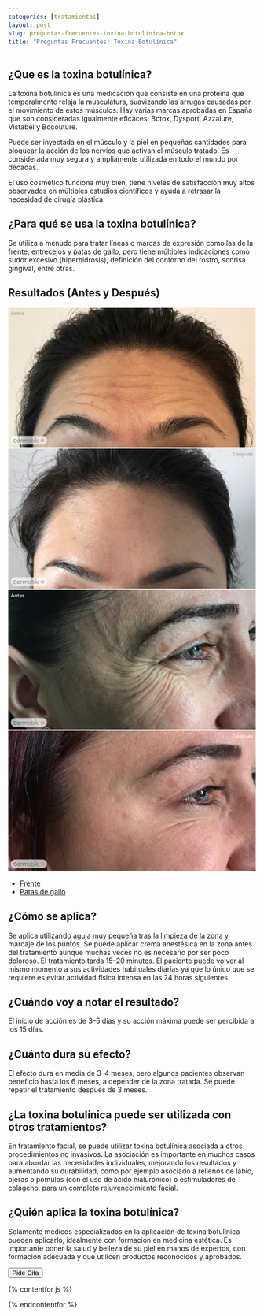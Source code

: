 ```yaml
---
categories: [tratamientos]
layout: post
slug: preguntas-frecuentes-toxina-botulinica-botox
title: "Preguntas Frecuentes: Toxina Botulínica"
---
```


## ¿Que es la toxina botulínica?

La toxina botulínica es una medicación que consiste en una proteína que
temporalmente relaja la musculatura, suavizando las arrugas causadas por el
movimiento de estos músculos. Hay várias marcas aprobadas en España que son
consideradas igualmente eficaces: Botox, Dysport, Azzalure, Vistabel y
Bocouture. 

Puede ser inyectada en el músculo y la piel en pequeñas cantidades para bloquear
la acción de los nervios que activan el músculo tratado. Es considerada muy
segura y ampliamente utilizada en todo el mundo por décadas. 

El uso cosmético funciona muy bien, tiene niveles de satisfacción muy altos
observados en múltiples estudios científicos y ayuda a retrasar la necesidad de
cirugía plástica.

## ¿Para qué se usa la toxina botulínica?

Se utiliza a menudo para tratar líneas o marcas de expresión como las de la
frente, entrecejos y patas de gallo, pero tiene múltiples indicaciones como
sudor excesivo (hiperhidrosis), definición del contorno del rostro, sonrisa
gingival, entre otras.

## Resultados (Antes y Después)

<div class="botox-results">
  <div class="tab-content">
    <div class="tab-pane active" id="forehead" role="tabpanel">
      <div class="cocoen">
        <img src="/assets/images/l-antes.jpg" class="img-fluid">
        <img src="/assets/images/l-depois.jpg" class="img-fluid">
      </div>
    </div>
    <div class="tab-pane active" id="crowfeet" role="tabpanel">
      <div class="cocoen">
        <img src="/assets/images/v-antes.jpg" class="img-fluid">
        <img src="/assets/images/v-depois.jpg" class="img-fluid">
      </div>
    </div>
  </div>
  <ul class="nav nav-pills mt-3" role="tablist">
    <li class="nav-item">
      <a class="nav-link active" id="forehead" data-toggle="pill" href="#forehead" role="tab" aria-controls="home" aria-selected="true">Frente</a>
    </li>
    <li class="nav-item">
      <a class="nav-link" id="crowfeet" data-toggle="pill" href="#crowfeet" role="tab" aria-controls="profile" aria-selected="false">Patas de gallo</a>
    </li>
  </ul>
</div>

## ¿Cómo se aplica?

Se aplica utilizando aguja muy pequeña tras la limpieza de la zona y marcaje de
los puntos. Se puede aplicar crema anestésica en la zona antes del tratamiento
aunque muchas veces no es necesario por ser poco doloroso. El tratamiento tarda
15–20 minutos. El paciente puede volver al mismo momento a sus actividades
habituales diarias ya que lo único que se requiere es evitar  actividad física
intensa en las 24 horas siguientes. 

## ¿Cuándo voy a notar el resultado?

El inicio de acción es de 3–5 días y su acción máxima puede ser percibida a los
15 días. 

## ¿Cuánto dura su efecto?

El efecto dura en media de 3–4 meses, pero algunos pacientes observan beneficio
hasta los 6 meses, a depender de la zona tratada. Se puede repetir el
tratamiento después de 3 meses.

## ¿La toxina botulínica puede ser utilizada con otros tratamientos?

En tratamiento facial, se puede utilizar toxina botulínica asociada a otros
procedimientos no invasivos.  La asociación es importante en muchos casos para
abordar las necesidades individuales, mejorando los resultados y aumentando su
durabilidad, como por ejemplo asociado a rellenos de lábio, ojeras o pómulos
(con el uso de ácido hialurónico) o estimuladores de colágeno, para un completo
rejuvenecimiento facial. 

## ¿Quién aplica la toxina botulínica?

Solamente médicos especializados en la aplicación de toxina botulínica pueden
aplicarlo, idealmente con formación en medicina estética.  Es importante poner
la salud y belleza de su piel en manos de expertos, con formación adecuada y que
utilicen productos reconocidos y aprobados. 

<div class="cta text-center">
  <button
    class="btn btn-primary btn-lg rounded-pill btn-cta">
      Pide Cita
    </button>
</div>

{% contentfor js %}
  <link rel="stylesheet" href="https://cdn.jsdelivr.net/npm/cocoen@2.0.5/dist/css/cocoen.min.css" integrity="sha256-IlCbyd7d41CiPXAa2n+59AKsk3odech9FYukGzMoQGY=" crossorigin="anonymous">
  <script src="https://cdn.jsdelivr.net/npm/cocoen@2.0.5/dist/js/cocoen.min.js" integrity="sha256-RQkGm3tzkAvrJszYHJHEa5riLOOjGmWj3gAmlVb+SOQ=" crossorigin="anonymous"></script>
  <script src="https://cdn.jsdelivr.net/npm/cocoen@2.0.5/dist/js/cocoen-jquery.min.js" integrity="sha256-mdf7yRICkmEXLoxW8Qo+xGk76mKXBgbVN9To2dbqBMw=" crossorigin="anonymous"></script>
  <script>
    $(function() {
      $(".cocoen").cocoen();
      $(".botox-results .tab-pane").toggleClass("active");
      $(".botox-results #forehead").tab("show");
    });
  </script>
{% endcontentfor %}
